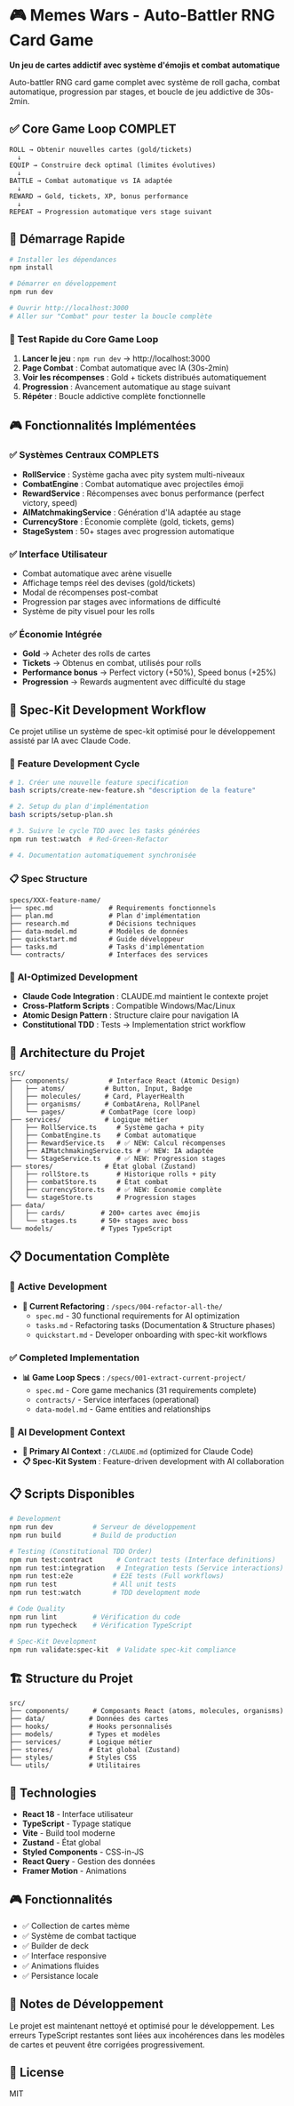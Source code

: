 # 🎮 Memes Wars - Auto-Battler RNG Card Game

**Un jeu de cartes addictif avec système d'émojis et combat automatique**

Auto-battler RNG card game complet avec système de roll gacha, combat automatique, progression par stages, et boucle de jeu addictive de 30s-2min.

## ✅ **Core Game Loop COMPLET**

```
ROLL → Obtenir nouvelles cartes (gold/tickets)
  ↓
EQUIP → Construire deck optimal (limites évolutives)  
  ↓
BATTLE → Combat automatique vs IA adaptée
  ↓
REWARD → Gold, tickets, XP, bonus performance
  ↓
REPEAT → Progression automatique vers stage suivant
```

## 🚀 Démarrage Rapide

```bash
# Installer les dépendances
npm install

# Démarrer en développement
npm run dev

# Ouvrir http://localhost:3000
# Aller sur "Combat" pour tester la boucle complète
```

### 🎯 Test Rapide du Core Game Loop
1. **Lancer le jeu** : `npm run dev` → http://localhost:3000
2. **Page Combat** : Combat automatique avec IA (30s-2min)
3. **Voir les récompenses** : Gold + tickets distribués automatiquement
4. **Progression** : Avancement automatique au stage suivant
5. **Répéter** : Boucle addictive complète fonctionnelle

## 🎮 Fonctionnalités Implémentées

### ✅ **Systèmes Centraux COMPLETS**
- **RollService** : Système gacha avec pity system multi-niveaux
- **CombatEngine** : Combat automatique avec projectiles émoji
- **RewardService** : Récompenses avec bonus performance (perfect victory, speed)
- **AIMatchmakingService** : Génération d'IA adaptée au stage
- **CurrencyStore** : Économie complète (gold, tickets, gems)
- **StageSystem** : 50+ stages avec progression automatique

### ✅ **Interface Utilisateur**
- Combat automatique avec arène visuelle
- Affichage temps réel des devises (gold/tickets)
- Modal de récompenses post-combat
- Progression par stages avec informations de difficulté
- Système de pity visuel pour les rolls

### ✅ **Économie Intégrée**
- **Gold** → Acheter des rolls de cartes
- **Tickets** → Obtenus en combat, utilisés pour rolls
- **Performance bonus** → Perfect victory (+50%), Speed bonus (+25%)
- **Progression** → Rewards augmentent avec difficulté du stage

## 🚀 **Spec-Kit Development Workflow**

Ce projet utilise un système de spec-kit optimisé pour le développement assisté par IA avec Claude Code.

### 🎯 **Feature Development Cycle**
```bash
# 1. Créer une nouvelle feature specification
bash scripts/create-new-feature.sh "description de la feature"

# 2. Setup du plan d'implémentation  
bash scripts/setup-plan.sh

# 3. Suivre le cycle TDD avec les tasks générées
npm run test:watch  # Red-Green-Refactor

# 4. Documentation automatiquement synchronisée
```

### 📋 **Spec Structure**
```
specs/XXX-feature-name/
├── spec.md              # Requirements fonctionnels
├── plan.md              # Plan d'implémentation  
├── research.md          # Décisions techniques
├── data-model.md        # Modèles de données
├── quickstart.md        # Guide développeur
├── tasks.md             # Tasks d'implémentation
└── contracts/           # Interfaces des services
```

### 🤖 **AI-Optimized Development**
- **Claude Code Integration** : CLAUDE.md maintient le contexte projet  
- **Cross-Platform Scripts** : Compatible Windows/Mac/Linux
- **Atomic Design Pattern** : Structure claire pour navigation IA
- **Constitutional TDD** : Tests → Implementation strict workflow

## 📁 Architecture du Projet

```
src/
├── components/          # Interface React (Atomic Design)
│   ├── atoms/          # Button, Input, Badge
│   ├── molecules/      # Card, PlayerHealth  
│   ├── organisms/      # CombatArena, RollPanel
│   └── pages/         # CombatPage (core loop)
├── services/           # Logique métier
│   ├── RollService.ts     # Système gacha + pity
│   ├── CombatEngine.ts    # Combat automatique
│   ├── RewardService.ts   # ✅ NEW: Calcul récompenses
│   ├── AIMatchmakingService.ts # ✅ NEW: IA adaptée
│   └── StageService.ts    # ✅ NEW: Progression stages
├── stores/             # État global (Zustand)
│   ├── rollStore.ts       # Historique rolls + pity
│   ├── combatStore.ts     # État combat
│   ├── currencyStore.ts   # ✅ NEW: Économie complète
│   └── stageStore.ts      # Progression stages
├── data/
│   ├── cards/         # 200+ cartes avec émojis
│   └── stages.ts      # 50+ stages avec boss
└── models/            # Types TypeScript
```

## 📋 Documentation Complète

### 🎯 **Active Development**
- **🔄 Current Refactoring** : `/specs/004-refactor-all-the/`
  - `spec.md` - 30 functional requirements for AI optimization
  - `tasks.md` - Refactoring tasks (Documentation & Structure phases)
  - `quickstart.md` - Developer onboarding with spec-kit workflows

### ✅ **Completed Implementation**
- **📊 Game Loop Specs** : `/specs/001-extract-current-project/`
  - `spec.md` - Core game mechanics (31 requirements complete)
  - `contracts/` - Service interfaces (operational)
  - `data-model.md` - Game entities and relationships

### 🤖 **AI Development Context**
- **🔧 Primary AI Context** : `/CLAUDE.md` (optimized for Claude Code)
- **📋 Spec-Kit System** : Feature-driven development with AI collaboration

## 📋 Scripts Disponibles

```bash
# Development
npm run dev          # Serveur de développement
npm run build        # Build de production  

# Testing (Constitutional TDD Order)
npm run test:contract      # Contract tests (Interface definitions)
npm run test:integration   # Integration tests (Service interactions)
npm run test:e2e          # E2E tests (Full workflows)
npm run test              # All unit tests
npm run test:watch        # TDD development mode

# Code Quality
npm run lint         # Vérification du code
npm run typecheck    # Vérification TypeScript

# Spec-Kit Development  
npm run validate:spec-kit  # Validate spec-kit compliance
```

## 🏗️ Structure du Projet

```
src/
├── components/      # Composants React (atoms, molecules, organisms)
├── data/           # Données des cartes
├── hooks/          # Hooks personnalisés
├── models/         # Types et modèles
├── services/       # Logique métier
├── stores/         # État global (Zustand)
├── styles/         # Styles CSS
└── utils/          # Utilitaires
```

## 🎯 Technologies

- **React 18** - Interface utilisateur
- **TypeScript** - Typage statique
- **Vite** - Build tool moderne
- **Zustand** - État global
- **Styled Components** - CSS-in-JS
- **React Query** - Gestion des données
- **Framer Motion** - Animations

## 🎮 Fonctionnalités

- ✅ Collection de cartes mème
- ✅ Système de combat tactique
- ✅ Builder de deck
- ✅ Interface responsive
- ✅ Animations fluides
- ✅ Persistance locale

## 🐛 Notes de Développement

Le projet est maintenant nettoyé et optimisé pour le développement. 
Les erreurs TypeScript restantes sont liées aux incohérences dans les modèles de cartes et peuvent être corrigées progressivement.

## 📄 License

MIT
